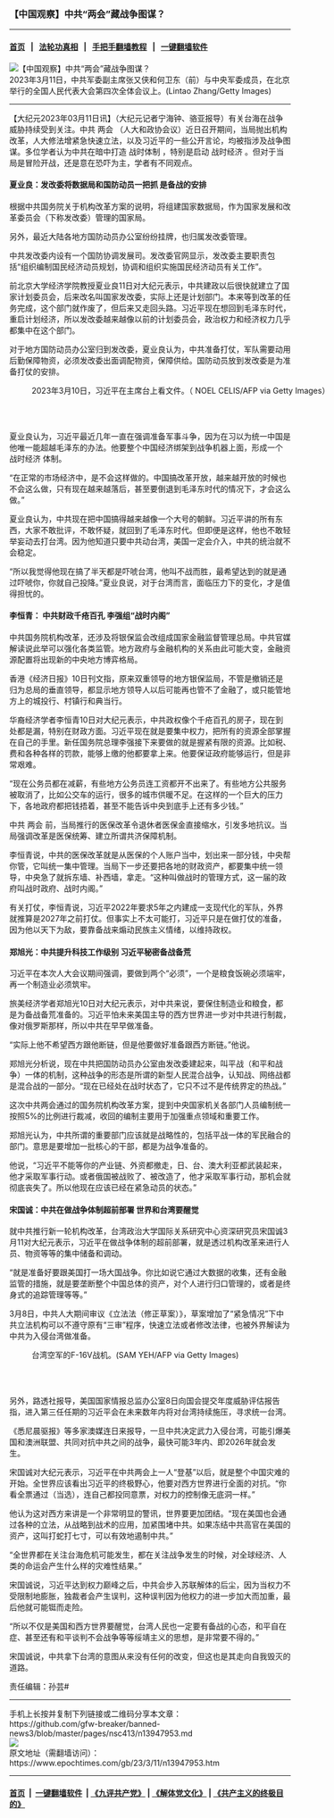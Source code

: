 ### 【中国观察】中共“两会”藏战争图谋？
------------------------

#### [首页](https://github.com/gfw-breaker/banned-news3/blob/master/README.md) &nbsp;&nbsp;|&nbsp;&nbsp; [法轮功真相](https://github.com/begood0513/basic/blob/master/README.md)  &nbsp;&nbsp;|&nbsp;&nbsp; [手把手翻墙教程](https://github.com/gfw-breaker/guides/wiki)  &nbsp;&nbsp;|&nbsp;&nbsp; [一键翻墙软件](https://github.com/gfw-breaker/nogfw/blob/master/README.md)  



<div><img alt="【中国观察】中共“两会”藏战争图谋？" class="attachment-djy_600_400 size-djy_600_400 wp-post-image" src="https://i.epochtimes.com/assets/uploads/2023/03/id13948004-GettyImages-1472725889-600x400.jpg"/>
<div class="caption">
 2023年3月11日，中共军委副主席张又侠和何卫东（前）与中央军委成员，在北京举行的全国人民代表大会第四次全体会议上。(Lintao Zhang/Getty Images)
</div></div><hr/>


<div><p>
 【大纪元2023年03月11日讯】（大纪元记者宁海钟、骆亚报导）有关台海在战争威胁持续受到关注。中共
 <ok href="https://www.epochtimes.com/gb/tag/%E4%B8%A4%E4%BC%9A.html">
  两会
 </ok>
 （人大和政协会议）近日召开期间，当局抛出机构改革，人大修法增紧急快速立法，以及习近平的一些公开言论，均被指涉及战争图谋。多位学者认为中共在暗中打造
 <ok href="https://www.epochtimes.com/gb/tag/%E6%88%98%E6%97%B6%E4%BD%93%E5%88%B6.html">
  战时体制
 </ok>
 ，特别是启动
 <ok href="https://www.epochtimes.com/gb/tag/%E6%88%98%E6%97%B6%E7%BB%8F%E6%B5%8E.html">
  战时经济
 </ok>
 。但对于当局是冒险开战，还是意在恐吓为主，学者有不同观点。
</p>
<h4>
 夏业良：发改委将数据局和国防动员一把抓 是备战的安排
</h4>
<p>
 根据中共国务院关于机构改革方案的说明，将组建国家数据局，作为国家发展和改革委员会（下称发改委）管理的国家局。
</p>
<p>
 另外，最近大陆各地方国防动员办公室纷纷挂牌，也归属发改委管理。
</p>
<p>
 中共发改委内设有一个国防协调发展司。发改委官网显示，发改委主要职责包括“组织编制国民经济动员规划，协调和组织实施国民经济动员有关工作”。
</p>
<p>
 前北京大学经济学院教授夏业良11日对大纪元表示，中共建政以后很快就建立了国家计划委员会，后来改名叫国家发改委，实际上还是计划部门。本来等到改革的任务完成，这个部门就作废了，但后来又走回头路。习近平现在想回到毛泽东时代，重启计划经济，所以发改委越来越像以前的计划委员会，政治权力和经济权力几乎都集中在这个部门。
</p>
<p>
 对于地方国防动员办公室归到发改委，夏业良认为，中共准备打仗，军队需要动用后勤保障物资，必须发改委出面调配物资，保障供给。国防动员放到发改委是为准备打仗的安排。
</p>
<figure aria-describedby="caption-attachment-13947071" class="wp-caption aligncenter" id="attachment_13947071" style="width: 600px">
 <ok href="https://i.epochtimes.com/assets/uploads/2023/03/id13947071-GettyImages-1247965768.jpg" target="_blank">
  <img alt="" class="size-large wp-image-13947071" src="https://i.epochtimes.com/assets/uploads/2023/03/id13947071-GettyImages-1247965768-600x400.jpg"/>
 </ok>
 <br/><figcaption class="wp-caption-text" id="caption-attachment-13947071">
  2023年3月10日，习近平在主席台上看文件。（ NOEL CELIS/AFP via Getty Images）
 </figcaption><br/>
</figure><br/>
<p>
 夏业良认为，习近平最近几年一直在强调准备军事斗争，因为在习以为统一中国是他唯一能超越毛泽东的办法。他要整个中国经济绑架到战争机器上面，形成一个
 <ok href="https://www.epochtimes.com/gb/tag/%E6%88%98%E6%97%B6%E7%BB%8F%E6%B5%8E.html">
  战时经济
 </ok>
 体制。
</p>
<p>
 “在正常的市场经济中，是不会这样做的。中国搞改革开放，越来越开放的时候也不会这么做，只有现在越来越落后，甚至要倒退到毛泽东时代的情况下，才会这么做。”
</p>
<p>
 夏业良认为，中共现在把中国搞得越来越像一个大号的朝鲜。习近平讲的所有东西，大家不敢批评，不敢怀疑，就回到了毛泽东时代。但即便是这样，他也不敢轻举妄动去打台湾。因为他知道只要中共动台湾，美国一定会介入，中共的统治就不会稳定。
</p>
<p>
 “所以我觉得他现在搞了半天都是吓唬台湾，他叫不战而胜，最希望达到的就是通过吓唬你，你就自己投降。”夏业良说，对于台湾而言，面临压力下的变化，才是值得担忧的。
</p>
<h4>
 李恒青： 中共财政千疮百孔 李强组“战时内阁”
</h4>
<p>
 中共国务院机构改革，还涉及将银保监会改组成国家金融监督管理总局。中共官媒解读说此举可以强化各类监管。地方政府与金融机构的关系由此可能大变，金融资源配置将出现新的中央地方博弈格局。
</p>
<p>
 香港《经济日报》10日刊文指，原来双重领导的地方银保监局，不管是撤销还是归为总局的垂直领导，都显示地方领导人以后可能再也管不了金融了，或只能管地方上的城投行、村镇行和典当行。
</p>
<p>
 华裔经济学者李恒青10日对大纪元表示，中共政权像个千疮百孔的房子，现在到处都是漏，特别在财政方面。习近平现在就是要集中权力，把所有的资源全部掌握在自己的手里。新任国务院总理李强接下来要做的就是握紧有限的资源。比如税、费和各种各样的罚款，能够上缴的他都要拿上来。他要保证政府能够运行，但是非常艰难。
</p>
<p>
 “现在公务员都在减薪，有些地方公务员连工资都开不出来了。有些地方公共服务被取消了，比如公交车的运行，很多的城市供暖不足。在这样的一个巨大的压力下，各地政府都把钱捂着，甚至不能告诉中央到底手上还有多少钱。”
</p>
<p>
 中共
 <ok href="https://www.epochtimes.com/gb/tag/%E4%B8%A4%E4%BC%9A.html">
  两会
 </ok>
 前，当局推行的医保改革令退休者医保金直接缩水，引发多地抗议。当局强调改革是医保统筹、建立所谓共济保障机制。
</p>
<p>
 李恒青说，中共的医保改革就是从医保的个人账户当中，划出来一部分钱，中央帮你管，它叫统一集中管理。当局下一步还要把各地的财政资产，都要集中统一领导，中央急了就拆东墙、补西墙，拿走。“这种叫做战时的管理方式，这一届的政府叫战时政府、战时内阁。”
</p>
<p>
 有关打仗，李恒青说，习近平2022年要求5年之内建成一支现代化的军队，外界就推算是2027年之前打仗。但事实上不太可能打，习近平只是在做打仗的准备，因为他以天下为敌，要靠备战来煽动民族主义情绪，以维持政权。
</p>
<h4>
 郑旭光：中共提升科技工作级别 习近平秘密备战备荒
</h4>
<p>
 习近平在本次人大会议期间强调，要做到两个“必须”，一个是粮食饭碗必须端牢，再一个制造业必须筑牢。
</p>
<p>
 旅美经济学者郑旭光10日对大纪元表示，对中共来说，要保住制造业和粮食，都是为备战备荒准备的。习近平怕未来美国主导的西方世界进一步对中共进行制裁，像对俄罗斯那样，所以中共在早早做准备。
</p>
<p>
 “实际上他不希望西方跟他断链，但是他要做好准备跟西方断链。”他说。
</p>
<p>
 郑旭光分析说，现在中共把国防动员办公室由发改委建起来，叫平战（和平和战争）一体的机制，这种战争的形态是所谓的新型人民混合战争，认知战、网络战都是混合战的一部分。“现在已经处在战时状态了，它只不过不是传统界定的热战。”
</p>
<p>
 这次中共两会通过的国务院机构改革方案，提到中央国家机关各部门人员编制统一按照5%的比例进行裁减，收回的编制主要用于加强重点领域和重要工作。
</p>
<p>
 郑旭光认为，中共所谓的重要部门应该就是战略性的，包括平战一体的军民融合的部门。意思是要增加一批核心的干部，都是为战争准备的。
</p>
<p>
 他说，“习近平不能等你的产业链、外资都撤走，日、台、澳大利亚都武装起来，他才采取军事行动。或者俄国被战败了、被改造了，他才采取军事行动，那机会就彻底丧失了。所以他现在应该已经在紧急动员的状态。”
</p>
<h4>
 宋国诚：中共在做战争体制超前部署 世界和台湾要醒觉
</h4>
<p>
 就中共推行新一轮机构改革，台湾政治大学国际关系研究中心资深研究员宋国诚3月11对大纪元表示，习近平在做战争体制的超前部署，就是透过机构改革来进行人员、物资等等的集中储备和调动。
</p>
<p>
 “就是准备好要跟美国打一场大国战争。你比如说它通过大数据的收集，还有金融监管的措施，就是要垄断整个中国总体的资产，对个人进行归口管理的，或者是终身式的追踪管理等等。”
</p>
<p>
 3月8日，中共人大期间审议《立法法（修正草案）》，草案增加了“紧急情况”下中共立法机构可以不遵守原有“三审”程序，快速立法或者修改法律，也被外界解读为中共为入侵台湾做准备。
</p>
<figure aria-describedby="caption-attachment-12433799" class="wp-caption aligncenter" id="attachment_12433799" style="width: 600px">
 <ok href="https://i.epochtimes.com/assets/uploads/2020/09/GettyImages-1227496808.jpg" target="_blank">
  <img alt="" class="size-large wp-image-12433799" src="https://i.epochtimes.com/assets/uploads/2020/09/GettyImages-1227496808-600x400.jpg"/>
 </ok>
 <br/><figcaption class="wp-caption-text" id="caption-attachment-12433799">
  台湾空军的F-16V战机。(SAM YEH/AFP via Getty Images)
 </figcaption><br/>
</figure><br/>
<p>
 另外，路透社报导，美国国家情报总监办公室8日向国会提交年度威胁评估报告指，进入第三任任期的习近平会在未来数年内将对台湾持续施压，寻求统一台湾。
</p>
<p>
 《悉尼晨驱报》等多家澳媒连日来报导，一旦中共决定武力入侵台湾，可能引爆美国和澳洲联盟、共同对抗中共之间的战争，最快可能3年内、即2026年就会发生。
</p>
<p>
 宋国诚对大纪元表示，习近平在中共两会上一人“登基”以后，就是整个中国灾难的开始。全世界应该看出习近平的终极野心，他要对西方世界进行全面的对抗。“你看全票通过（当选），连自己都投同意票，对权力的控制像无底洞一样。”
</p>
<p>
 他认为这对西方来讲是一个非常明显的警讯，世界要更加团结。“现在美国也会通过各种的立法，从战略到战术的应用，加紧围堵中共。如果冻结中共高官在美国的资产，这叫打蛇打七寸，可以有效地遏制中共。”
</p>
<p>
 “全世界都在关注台海危机可能发生，都在关注战争发生的时候，对全球经济、人类的命运会产生什么样的灾难性结果。”
</p>
<p>
 宋国诚说，习近平达到权力巅峰之后，中共会步入苏联解体的后尘，因为当权力不受限制地膨胀，独裁者会产生误判，这种误判因为他权力的进一步加大而加重，最后他就可能铤而走险。
</p>
<p>
 “所以不仅是美国和西方世界要醒觉，台湾人民也一定要有备战的心态，和平自在症、甚至还有和平谈判不会战争等等绥靖主义的思想，是非常要不得的。”
</p>
<p>
 宋国诚说，中共拿下台湾的意图从来没有任何的改变，但这也是其走向自我毁灭的道路。
</p>
<p>
 责任编辑：孙芸#
</p>
</div>
<hr/>
手机上长按并复制下列链接或二维码分享本文章：<br/>
https://github.com/gfw-breaker/banned-news3/blob/master/pages/nsc413/n13947953.md <br/>
<a href='https://github.com/gfw-breaker/banned-news3/blob/master/pages/nsc413/n13947953.md'><img src='https://github.com/gfw-breaker/banned-news3/blob/master/pages/nsc413/n13947953.md.png'/></a> <br/>
原文地址（需翻墙访问）：https://www.epochtimes.com/gb/23/3/11/n13947953.htm


------------------------
#### [首页](https://github.com/gfw-breaker/banned-news3/blob/master/README.md) &nbsp;|&nbsp; [一键翻墙软件](https://github.com/gfw-breaker/nogfw/blob/master/README.md) &nbsp;| [《九评共产党》](https://github.com/gfw-breaker/9ping.md/blob/master/README.md#九评之一评共产党是什么) | [《解体党文化》](https://github.com/gfw-breaker/jtdwh.md/blob/master/README.md) | [《共产主义的终极目的》](https://github.com/gfw-breaker/gczydzjmd.md/blob/master/README.md)


<img src='http://gfw-breaker.win/banned-news3/pages/nsc413/n13947953.md' width='0px' height='0px'/>